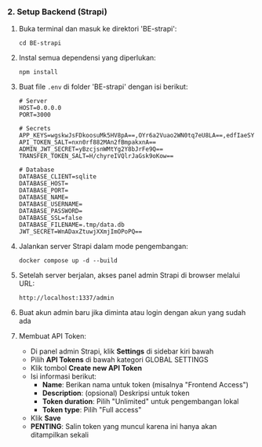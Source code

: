 ### 2. Setup Backend (Strapi)
1. Buka terminal dan masuk ke direktori 'BE-strapi':
   ```
   cd BE-strapi
   ```

2. Instal semua dependensi yang diperlukan:
   ```
   npm install
   ```

3. Buat file `.env` di folder 'BE-strapi' dengan isi berikut:
   ```
   # Server
   HOST=0.0.0.0
   PORT=3000

   # Secrets
   APP_KEYS=wgskwJsFDkoosuMk5HV8pA==,OYr6a2Vuao2WN0tq7eU8LA==,edfIaeSY2nlG0PAdfI6aJg==,e2k0LGbZSG5cAgAhTJNCrQ==
   API_TOKEN_SALT=nxn0rf882MAn2fBmpakxnA==
   ADMIN_JWT_SECRET=yBzcjsnWMtYg2Y8bJrFe9Q==
   TRANSFER_TOKEN_SALT=H/chyreIVQlrJaGsk9oKow==

   # Database
   DATABASE_CLIENT=sqlite
   DATABASE_HOST=
   DATABASE_PORT=
   DATABASE_NAME=
   DATABASE_USERNAME=
   DATABASE_PASSWORD=
   DATABASE_SSL=false
   DATABASE_FILENAME=.tmp/data.db
   JWT_SECRET=WnADaxZtuwjXXmjImOPoPQ==
   ```

4. Jalankan server Strapi dalam mode pengembangan:
   ```
   docker compose up -d --build
   ```

5. Setelah server berjalan, akses panel admin Strapi di browser melalui URL:
   ```
   http://localhost:1337/admin
   ```

6. Buat akun admin baru jika diminta atau login dengan akun yang sudah ada

7. Membuat API Token:
   - Di panel admin Strapi, klik **Settings** di sidebar kiri bawah
   - Pilih **API Tokens** di bawah kategori GLOBAL SETTINGS
   - Klik tombol **Create new API Token**
   - Isi informasi berikut:
     - **Name**: Berikan nama untuk token (misalnya "Frontend Access")
     - **Description**: (opsional) Deskripsi untuk token
     - **Token duration**: Pilih "Unlimited" untuk pengembangan lokal
     - **Token type**: Pilih "Full access"
   - Klik **Save**
   - **PENTING**: Salin token yang muncul karena ini hanya akan ditampilkan sekali